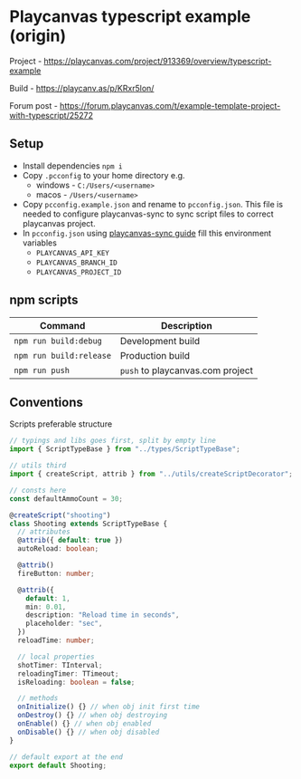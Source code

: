 # Playcanvas typescript example (origin)

Project - https://playcanvas.com/project/913369/overview/typescript-example

Build - https://playcanv.as/p/KRxr5lon/

Forum post - https://forum.playcanvas.com/t/example-template-project-with-typescript/25272

## Setup

- Install dependencies `npm i`
- Copy `.pcconfig` to your home directory e.g.
  - windows - `C:/Users/<username>`
  - macos - `/Users/<username>`
- Copy `pcconfig.example.json` and rename to `pcconfig.json`. This file is needed to configure playcanvas-sync to sync script files to correct playcanvas project.
- In `pcconfig.json` using [playcanvas-sync guide](https://github.com/playcanvas/playcanvas-sync#config-variables) fill this environment variables
  - `PLAYCANVAS_API_KEY`
  - `PLAYCANVAS_BRANCH_ID`
  - `PLAYCANVAS_PROJECT_ID`

## npm scripts

| Command                 | Description                      |
| ----------------------- | -------------------------------- |
| `npm run build:debug`   | Development build                |
| `npm run build:release` | Production build                 |
| `npm run push`          | `push` to playcanvas.com project |

## Conventions

Scripts preferable structure

```ts
// typings and libs goes first, split by empty line
import { ScriptTypeBase } from "../types/ScriptTypeBase";

// utils third
import { createScript, attrib } from "../utils/createScriptDecorator";

// consts here
const defaultAmmoCount = 30;

@createScript("shooting")
class Shooting extends ScriptTypeBase {
  // attributes
  @attrib({ default: true })
  autoReload: boolean;

  @attrib()
  fireButton: number;

  @attrib({
    default: 1,
    min: 0.01,
    description: "Reload time in seconds",
    placeholder: "sec",
  })
  reloadTime: number;

  // local properties
  shotTimer: TInterval;
  reloadingTimer: TTimeout;
  isReloading: boolean = false;

  // methods
  onInitialize() {} // when obj init first time
  onDestroy() {} // when obj destroying
  onEnable() {} // when obj enabled
  onDisable() {} // when obj disabled
}

// default export at the end
export default Shooting;
```
